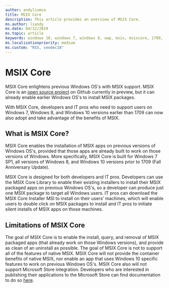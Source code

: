 ```yaml
---
author: andyliumsa
title: MSIX Core
description: This article provides an overview of MSIX Core.
ms.author: liandy
ms.date: 04/12/2019
ms.topic: article
keywords: windows 10, windows 7, windows 8, uwp, msix, msixcore, 1709, 1703, 1607, 1511, 1507
ms.localizationpriority: medium
ms.custom: "RS5, seodec18"
---
```



# MSIX Core

MSIX Core enlightens previous Windows OS's with MSIX support. MSIX Core is an [open source project](https://github.com/Microsoft/msix-packaging/tree/master/preview/MSIXCore) on Github currently in preview, but it can already enable earlier Windows OS's to install MSIX packages. 

With MSIX Core, developers and IT pros who need to support users on Windows 7, Windows 8, and Windows 10 versions earlier than 1709 can now also adopt and take advantage of the benefits of MSIX.

##  What is MSIX Core?

MSIX Core enables the installation of MSIX apps on previous versions of Windows OS's, provided that those apps are already built to work on those versions of Windows. More specifically, MSIX Core is built for Windows 7 SP1, all versions of Windows 8, and Windows 10 versions prior to 1709 (Fall Anniversary Update).

MSIX Core is designed for both developers and IT pros. Developers can use the MSIX Core Library to enable their existing installers to install their MSIX packaged apps on previous Windows OS's, so a developer can produce just one MSIX package to target all Windows users. IT pros can download the MSIX Core Installer MSI to install on their users' machines, which will enable users to double click on MSIX packages to install and IT pros to initiate silent installs of MSIX apps on those machines.

## Limitations of MSIX Core

The goal of MSIX Core is to enable the install, query, and removal of MSIX packaged apps (that already work on those Windows versions), and provide as clean of an uninstall as possible. The goal of MSIX Core is not to support all of the features of native MSIX. MSIX Core will not provide the container benefits of native MSIX, nor enable an app that uses Windows 10 specific features to work on previous Windows OS's. MSIX Core also will not support Microsoft Store integration. Developers who are interested in publishing their applications to the Microsoft Store can find documentation to do so [here](https://docs.microsoft.com/en-us/windows/uwp/publish/).
